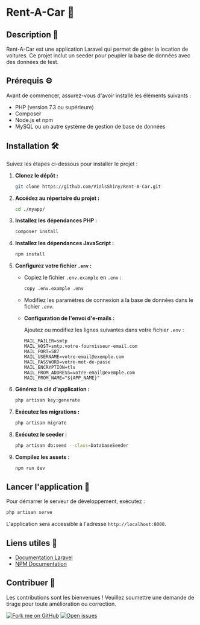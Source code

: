 # Rent-A-Car 🚗

## Description 📖

Rent-A-Car est une application Laravel qui permet de gérer la location de voitures. Ce projet inclut un seeder pour peupler la base de données avec des données de test.

## Prérequis ⚙️

Avant de commencer, assurez-vous d'avoir installé les éléments suivants :

- PHP (version 7.3 ou supérieure)
- Composer
- Node.js et npm
- MySQL ou un autre système de gestion de base de données

## Installation 🛠️

Suivez les étapes ci-dessous pour installer le projet :

1. **Clonez le dépôt :**

   ```bash
   git clone https://github.com/VialsShiny/Rent-A-Car.git
   ```

2. **Accédez au répertoire du projet :**

   ```bash
   cd ./myapp/
   ```

3. **Installez les dépendances PHP :**

   ```bash
   composer install
   ```

4. **Installez les dépendances JavaScript :**

   ```bash
   npm install
   ```

5. **Configurez votre fichier `.env` :**

   - Copiez le fichier `.env.example` en `.env` :

     ```bash
     copy .env.example .env
     ```

   - Modifiez les paramètres de connexion à la base de données dans le fichier `.env`.

   - **Configuration de l'envoi d'e-mails :**

     Ajoutez ou modifiez les lignes suivantes dans votre fichier `.env` :

     ```env
     MAIL_MAILER=smtp
     MAIL_HOST=smtp.votre-fournisseur-email.com
     MAIL_PORT=587
     MAIL_USERNAME=votre-email@exemple.com
     MAIL_PASSWORD=votre-mot-de-passe
     MAIL_ENCRYPTION=tls
     MAIL_FROM_ADDRESS=votre-email@exemple.com
     MAIL_FROM_NAME="${APP_NAME}"
     ```

6. **Générez la clé d'application :**

   ```bash
   php artisan key:generate
   ```

7. **Exécutez les migrations :**

   ```bash
   php artisan migrate
   ```

8. **Exécutez le seeder :**

   ```bash
   php artisan db:seed --class=DatabaseSeeder
   ```

9. **Compilez les assets :**

   ```bash
   npm run dev
   ```

## Lancer l'application 🚀

Pour démarrer le serveur de développement, exécutez :

```bash
php artisan serve
```

L'application sera accessible à l'adresse `http://localhost:8000`.

## Liens utiles 🔗

- [Documentation Laravel](https://laravel.com/docs)
- [NPM Documentation](https://docs.npmjs.com/)

## Contribuer 🤝

Les contributions sont les bienvenues ! Veuillez soumettre une demande de tirage pour toute amélioration ou correction.

[![Fork me on GitHub](https://img.shields.io/badge/Fork%20me%20on-GitHub-blue.svg)](https://github.com/votre-utilisateur/rent-a-car/fork)
[![Open issues](https://img.shields.io/github/issues/votre-utilisateur/rent-a-car.svg)](https://github.com/votre-utilisateur/rent-a-car/issues)